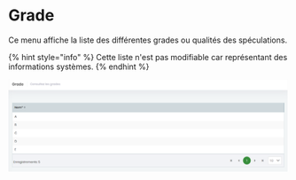 # Grade

Ce menu affiche la liste des différentes grades ou qualités des spéculations.

{% hint style="info" %}
Cette liste n'est pas modifiable car représentant des informations systèmes.
{% endhint %}

![Liste des grades](<../.gitbook/assets/image (31).png>)
